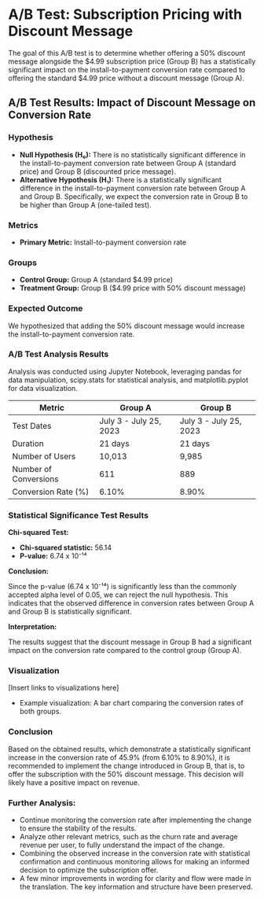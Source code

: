 # A/B Test: Subscription Pricing with Discount Message

The goal of this A/B test is to determine whether offering a 50% discount message alongside the $4.99 subscription price (Group
B) has a statistically significant impact on the install-to-payment conversion rate compared to offering the standard $4.99 price
without a discount message (Group A).

## A/B Test Results: Impact of Discount Message on Conversion Rate

### Hypothesis
* **Null Hypothesis (H₀):** There is no statistically significant difference in the install-to-payment conversion rate between Group A (standard price) and Group B (discounted price message).
* **Alternative Hypothesis (H₁):** There is a statistically significant difference in the install-to-payment conversion rate between Group A and Group B. Specifically, we expect the conversion rate in Group B to be higher than Group A (one-tailed test).

### Metrics
* **Primary Metric:** Install-to-payment conversion rate

### Groups
* **Control Group:** Group A (standard $4.99 price)
* **Treatment Group:** Group B ($4.99 price with 50% discount message)

### Expected Outcome
We hypothesized that adding the 50% discount message would increase the install-to-payment conversion rate.

### A/B Test Analysis Results
Analysis was conducted using Jupyter Notebook, leveraging pandas for data manipulation, scipy.stats for statistical analysis, and matplotlib.pyplot for data visualization.

| Metric | Group A | Group B |
|---|---|---|
| Test Dates | July 3 - July 25, 2023 | July 3 - July 25, 2023 |
| Duration | 21 days | 21 days |
| Number of Users | 10,013 | 9,985 |
| Number of Conversions | 611 | 889 |
| Conversion Rate (%) | 6.10% | 8.90% |

### Statistical Significance Test Results

**Chi-squared Test:**

* **Chi-squared statistic:** 56.14
* **P-value:** 6.74 x 10⁻¹⁴

**Conclusion:**

Since the p-value (6.74 x 10⁻¹⁴) is significantly less than the commonly accepted alpha level of 0.05, we can reject the null hypothesis. This indicates that the observed difference in conversion rates between Group A and Group B is statistically significant. 

**Interpretation:** 

The results suggest that the discount message in Group B had a significant impact on the conversion rate compared to the control group (Group A).

### Visualization
[Insert links to visualizations here]
* Example visualization: A bar chart comparing the conversion rates of both groups.

### Conclusion
Based on the obtained results, which demonstrate a statistically significant increase in the conversion rate of 45.9%
(from 6.10% to 8.90%), it is recommended to implement the change introduced in Group B, that is, to offer the
subscription with the 50% discount message. This decision will likely have a positive impact on revenue.

### Further Analysis:
* Continue monitoring the conversion rate after implementing the change to ensure the stability of the results.
* Analyze other relevant metrics, such as the churn rate and average revenue per user, to fully understand the
impact of the change.
* Combining the observed increase in the conversion rate with statistical confirmation and continuous monitoring
allows for making an informed decision to optimize the subscription offer.
* A few minor improvements in wording for clarity and flow were made in the translation. The key information and
structure have been preserved.
